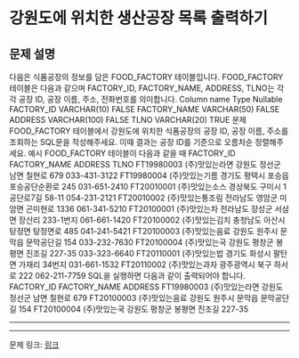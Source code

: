 # 강원도에 위치한 생산공장 목록 출력하기
## 문제 설명

다음은 식품공장의 정보를 담은 FOOD_FACTORY 테이블입니다. FOOD_FACTORY 테이블은 다음과 같으며 FACTORY_ID, FACTORY_NAME, ADDRESS, TLNO는 각각 공장 ID, 공장 이름, 주소, 전화번호를 의미합니다.
Column name	Type	Nullable
FACTORY_ID	VARCHAR(10)	FALSE
FACTORY_NAME	VARCHAR(50)	FALSE
ADDRESS	VARCHAR(100)	FALSE
TLNO	VARCHAR(20)	TRUE
문제
FOOD_FACTORY 테이블에서 강원도에 위치한 식품공장의 공장 ID, 공장 이름, 주소를 조회하는 SQL문을 작성해주세요. 이때 결과는 공장 ID를 기준으로 오름차순 정렬해주세요.
예시
FOOD_FACTORY 테이블이 다음과 같을 때
FACTORY_ID	FACTORY_NAME	ADDRESS	TLNO
FT19980003	(주)맛있는라면	강원도 정선군 남면 칠현로 679	033-431-3122
FT19980004	(주)맛있는기름	경기도 평택시 포승읍 포승공단순환로 245	031-651-2410
FT20010001	(주)맛있는소스	경상북도 구미시 1공단로7길 58-11	054-231-2121
FT20010002	(주)맛있는통조림	전라남도 영암군 미암면 곤미현로 1336	061-341-5210
FT20100001	(주)맛있는차	전라남도 장성군 서삼면 장산리 233-1번지	061-661-1420
FT20100002	(주)맛있는김치	충청남도 아산시 탕정면 탕정면로 485	041-241-5421
FT20100003	(주)맛있는음료	강원도 원주시 문막읍 문막공단길 154	033-232-7630
FT20100004	(주)맛있는국	강원도 평창군 봉평면 진조길 227-35	033-323-6640
FT20110001	(주)맛있는밥	경기도 화성시 팔탄면 가재리 34번지	031-661-1532
FT20110002	(주)맛있는과자	광주광역시 북구 하서로 222	062-211-7759
SQL을 실행하면 다음과 같이 출력되어야 합니다.
FACTORY_ID	FACTORY_NAME	ADDRESS
FT19980003	(주)맛있는라면	강원도 정선군 남면 칠현로 679
FT20100003	(주)맛있는음료	강원도 원주시 문막읍 문막공단길 154
FT20100004	(주)맛있는국	강원도 평창군 봉평면 진조길 227-35

***

***
문제 링크: [링크](https://school.programmers.co.kr/learn/courses/30/lessons/131112)
